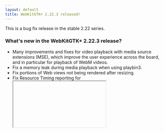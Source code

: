 ```yaml
---
layout: default
title: WebKitGTK+ 2.22.3 released!
---
```


This is a bug fix release in the stable 2.22 series.

### What's new in the WebKitGTK+ 2.22.3 release?

 - Many improvements and fixes for video playback with media source
   extensions (MSE), which improve the user experience across the board,
   and in particular for playback of WebM videos.
 - Fix a memory leak during media playback when using playbin3.
 - Fix portions of Web views not being rendered after resizing.
 - Fix Resource Timing reporting for <iframe> elements.
 - Fix the build with the remote Web Inspector disabled.
 - Fix the build on ARMv7 with NEON extensions.
 - Fix several crashes and rendering issues.

Thanks to all the contributors who made possible this release.
